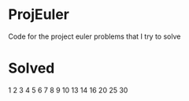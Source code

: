 ProjEuler
=========

Code for the project euler problems that I try to solve

Solved
=========
1
2
3
4
5
6
7
8
9
10
13
14
16
20
25
30
